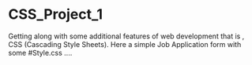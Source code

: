 # CSS_Project_1
Getting along with some additional features of web development that is , CSS (Cascading Style Sheets). Here  a simple Job Application form with some #Style.css ....
